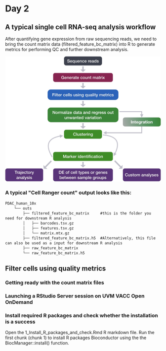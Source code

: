 # Day 2

## A typical single cell RNA-seq analysis workflow
After quantifying gene expression from raw sequencing reads, we need to bring the count matrix data (filtered_feature_bc_matrix) into R to generate metrics for performing QC and further downstream analysis.

 <p align="center">
<img src="../img/sc_workflow_2022.jpg" width="600">
</p>

### A typical "Cell Ranger count" output looks like this:
    PDAC_human_10x                                      
        └── outs                                          
            ├── filtered_feature_bc_matrix     #this is the folder you need for downstream R analysis
            │   ├── barcodes.tsv.gz
            │   ├── features.tsv.gz
            │   └── matrix.mtx.gz
            ├── filtered_feature_bc_matrix.h5  #Alternatively, this file can also be used as a input for downstream R analysis
            ├── raw_feature_bc_matrix        
            └── raw_feature_bc_matrix.h5

## Filter cells using quality metrics
            
### Getting ready with the count matrix files

### Launching a RStudio Server session on UVM VACC Open OnDemand

### Install required R packages and check whether the installation is a success
Open the 1_Install_R_packages_and_check.Rmd R markdown file. Run the first chunk (chunk 1) to install R packages Bioconductor using the the BiocManager::install() function.


     


  